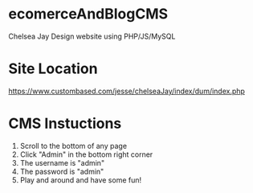 # ecomerceAndBlogCMS
Chelsea Jay Design website using PHP/JS/MySQL


# Site Location
https://www.custombased.com/jesse/chelseaJay/index/dum/index.php


# CMS Instuctions
1. Scroll to the bottom of any page
2. Click "Admin" in the bottom right corner
3. The username is "admin"
4. The password is "admin"
5. Play and around and have some fun!
